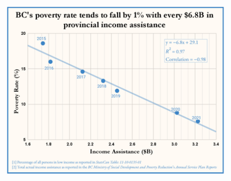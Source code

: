 ![BC's Poverty Rate vs Income Assistance Graph](https://github.com/JoBoSo/data-visualizations/blob/main/BC%20Poverty%20Rate%20vs%20Income%20Assistance/BC%20Poverty%20Rate%20vs%20Income%20Assistance.png)
